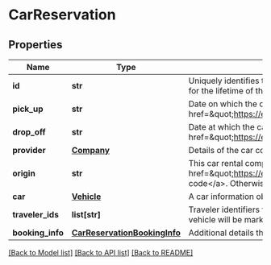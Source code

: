 # CarReservation

## Properties
Name | Type | Description | Notes
------------ | ------------- | ------------- | -------------
**id** | **str** | Uniquely identifies this car rental reservation in this travel record. This ID is persistent, and remains the same for the lifetime of the travel record. | 
**pick_up** | **str** | Date on which the car rental will be collected from the car rental location. &lt;a href&#x3D;\&quot;https://en.wikipedia.org/wiki/ISO_8601\&quot;&gt;ISO 8601&lt;/a&gt; date format yyyy-MM-ddTHH. | 
**drop_off** | **str** | Date at which the car rental will end and the car will be returned to the rental location. &lt;a href&#x3D;\&quot;https://en.wikipedia.org/wiki/ISO_8601\&quot;&gt;ISO 8601&lt;/a&gt; date format yyyy-MM-ddTHH. | 
**provider** | [**Company**](Company.md) | Details of the car company offering this rental. | 
**origin** | **str** | This car rental company office location ID. If this is an airport location, this will be the airport&#39;s &lt;a href&#x3D;\&quot;https://en.wikipedia.org/wiki/International_Air_Transport_Association_airport_code\&quot;&gt;IATA code&lt;/a&gt;. Otherwise, this is a custom value provided by the car rental provider. | 
**car** | [**Vehicle**](Vehicle.md) | A car information object giving further details about the vehicle provided for rental. | 
**traveler_ids** | **list[str]** | Traveler identifiers to indicate the travelers to whom this car rental applies. Generally, only drivers of the vehicle will be marked in this array. | [optional] 
**booking_info** | [**CarReservationBookingInfo**](CarReservationBookingInfo.md) | Additional details the status of this car rental reservation. | [optional] 

[[Back to Model list]](../README.md#documentation-for-models) [[Back to API list]](../README.md#documentation-for-api-endpoints) [[Back to README]](../README.md)



